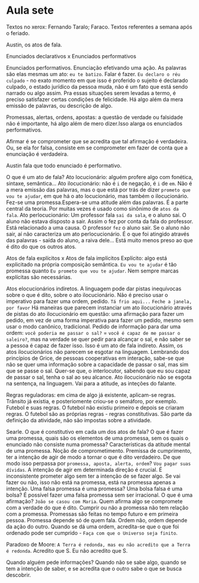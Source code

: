 Aula sete
=========

Textos no xerox: Fernando Taralo; Faraco. Textos referentes a semana após o feriado.

Austin, os atos de fala.

Enunciados declarativos x Enunciados performativos

Enunciados performativos. Enunciação efetivando uma ação. As palavras são elas mesmas um ato: `eu te batizo`.
Falar é fazer. `Eu declaro o réu culpado` - no exato momento em que isso é proferido o sujeito é declarado culpado, o estado jurídico da pessoa muda, não é um fato que está sendo narrado ou algo assim. Pra essas situações serem levadas a termo, é preciso satisfazer certas condições de felicidade. Há algo além da mera emissão de palavras, ou descrição de algo.

Promessas, alertas, ordens, apostas: a questão de verdade ou falsidade não é importante, há algo além de mero dizer.Isso alarga os enunciados performativos.

Afirmar é se comprometer que se acredita que tal afirmação é verdadeira. Ou, se ela for falsa, consiste em se comprometer em fazer de conta que a enunciação é verdadeira.

Austin fala que todo enunciado é performativo.

O que é um ato de fala?
Ato locucionário: alguém profere algo com fonética, sintaxe, semântica...
Ato ilocucionário: não é `i` de negação, é `i` de `em`. Não é a mera emissão das palavras, mas o que está por trás de dizer `prometo que vou te ajudar`, em que há o ato locucionário, mas também o ilocucionário. Fez-se uma promessa.Espera-se uma atitude além das palavras. É a parte central da teoria. Por muitas vezes é usado como sinônimo de `atos da fala`.
Ato perlocucionário: Um professor fala `sai da sala`, e o aluno sai. O aluno não estava disposto a sair. Assim o fez por conta da fala do professor. Está relacionado a uma causa. O professor `fez` o aluno sair. Se o aluno não sair, aí não caracteriza um ato perlocucionário. É o que foi atingido através das palavras - saída do aluno, a raiva dele... Está muito menos preso ao que é dito do que os outros atos.

Atos de fala explícitos x Atos de fala implícitos
Explícito: algo está explicitado na própria composição semântica.
`Eu vou te ajudar` é tão promessa quanto `Eu prometo que vou te ajudar`.
Nem sempre marcas explícitas são necessárias.

Atos elocucionários indiretos.
A linguagem pode dar pistas inequívocas sobre o que é dito, sobre o ato ilocucionário.
Não é preciso usar o imperativo para fazer uma ordem, pedido.
`Tá frio aqui...`
`Feche a janela, por favor`
Há maneiras que parecem instanciar um ato ilocucionário através de pistas do ato ilocucionário em questão: uma afirmação para fazer um pedido, em vez de uma forma imperativa para fazer um pedido, mesmo sem usar o modo canônico, tradicional. Pedido de informação para dar uma ordem: `você poderia me passar o sal?` = `você é capaz de me passar o saleiro?`, mas na verdade se quer pedir para alcançar o sal, e não saber se a pessoa é capaz de fazer isso. Isso é um ato de fala indireto. Assim, os atos ilocucionários não parecem se esgotar na linguagem. Lembrando dos princípios de Grice, de pessoas cooperativas em interação, sabe-se que não se quer uma informação sobre a capacidade de passar o sal, mas sim que se passe o sal. Quer-se que, o interlocutor, sabendo que eu sou capaz de passar o sal, tenha o sal ao seu alcance.
Ato ilocucionário não se esgota na sentença, na linguagem. Vai para a atitude, as inteções do falante.

Regras reguladoras: em cima de algo já existente, aplicam-se regras. Trânsito já existia, e posteriomente criou-se o semáforo, por exemplo.
Futebol e suas regras. O futebol não existiu primeiro e depois se criaram regras. O futebol são as próprias regras - regras constitutivas. São parte da definição da atividade, não são impostas sobre a atividade.

Searle.
O que é constitutivo em cada um dos atos de fala? O que é fazer uma promessa, quais são os elementos de uma promessa, sem os quais o enunciado não consiste numa promessa? Características da atitude mental de uma promessa. Noção de comprometimento. Premissa de cumprimento, ter a intenção de agir de modo a tornar o que é dito verdadeiro. De que modo isso perpassa por `promessa, aposta, alerta, ordem`? `Vou pagar suas dívidas`. A intenção de agir em determinada direção é crucial. É inconsistente prometer algo sem ter a intenção de se fazer algo. Se vai fazer ou não, isso não está na promessa, está na promessa apenas a intenção.
Uma falsa promessa é uma promessa?
Uma bolsa falsa é uma bolsa?
É possível fazer uma falsa promessa sem ser irracional.
O que é uma afirmação? `João se casou com Maria`. Quem afirma algo se compromete com a verdade do que é dito. Cumprir ou não a promessa não tem relação com a promessa. Promessas são feitas no tempo futuro e em primeira pessoa.
Promessa depende só de quem fala. Ordem não, ordem depende da ação do outro. Quando se dá uma ordem, acredita-se que o que foi ordenado pode ser cumprido - `Faça com que o Universo seja finito`.

Paradoxo de Moore: `A Terra é redonda, mas eu não acredito que a Terra é redonda`.
Acredito que S.
Eu não acredito que S.

Quando alguém pede informações? Quando não se sabe algo, quando se tem a intenção de saber, e se acredita que o outro sabe o que se busca descobrir.